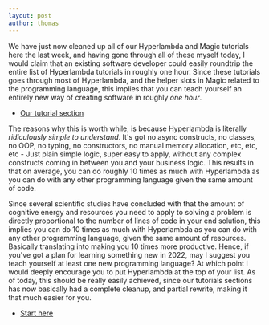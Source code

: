 ```yaml
---
layout: post
author: thomas
---
```


We have just now cleaned up all of our Hyperlambda and Magic tutorials here the last week, and having
gone through all of these myself today, I would claim that an existing software developer could easily roundtrip
the entire list of Hyperlambda tutorials in roughly one hour. Since these tutorials goes through most of Hyperlambda,
and the helper slots in Magic related to the programming language, this implies that you can teach yourself an
entirely new way of creating software in roughly _one hour_.

* [Our tutorial section](/tutorials/)

The reasons why this is worth while, is because Hyperlambda is literally _ridiculously simple to understand_.
It's got no async constructs, no classes, no OOP, no typing, no constructors, no manual memory allocation,
etc, etc, etc - Just plain simple logic, super easy to apply, without any complex constructs coming in between
you and your business logic. This results in that on average, you can do roughly 10 times as much with Hyperlambda
as you can do with any other programming language given the same amount of code.

Since several scientific studies have concluded with that the amount of cognitive energy and resources you
need to apply to solving a problem is directly proportional to the number of lines of code in your end solution,
this implies you can do 10 times as much with Hyperlambda as you can do with any other programming language,
given the same amount of resources. Basically translating into making you 10 times more productive.
Hence, if you've got a plan for learning something new in 2022, may I suggest you teach yourself at least
one new programming language? At which point I would deeply encourage you to put Hyperlambda at the top of
your list. As of today, this should be really easily achieved, since our tutorials sections has now basically
had a complete cleanup, and partial rewrite, making it that much easier for you.

* [Start here](/tutorials/)
